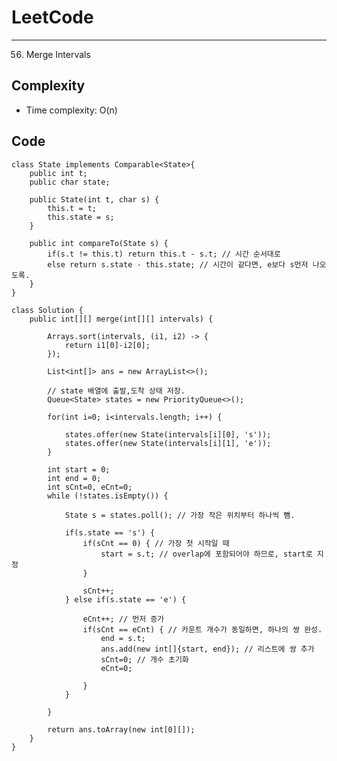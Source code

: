 [//]: # (# Intuition)
<!-- Describe your first thoughts on how to solve this problem. -->


# LeetCode
___
56. Merge Intervals

[//]: # (## Approach)

[//]: # (<!-- Describe your approach to solving the problem. -->)


## Complexity

- Time complexity: O(n)

[//]: # (<!-- Add your time complexity here, e.g. $$O&#40;n&#41;$$ -->)

[//]: # ()
[//]: # ([//]: # &#40;- Space complexity:&#41;)
[//]: # (<!-- Add your space complexity here, e.g. $$O&#40;n&#41;$$ -->)

## Code
```
class State implements Comparable<State>{
    public int t;
    public char state;

    public State(int t, char s) {
        this.t = t;
        this.state = s;
    }

    public int compareTo(State s) {
        if(s.t != this.t) return this.t - s.t; // 시간 순서대로
        else return s.state - this.state; // 시간이 같다면, e보다 s먼저 나오도록.
    }
}

class Solution {
    public int[][] merge(int[][] intervals) {
        
        Arrays.sort(intervals, (i1, i2) -> {
            return i1[0]-i2[0];
        });

        List<int[]> ans = new ArrayList<>();

        // state 배열에 출발,도착 상태 저장.
        Queue<State> states = new PriorityQueue<>();

        for(int i=0; i<intervals.length; i++) {

            states.offer(new State(intervals[i][0], 's'));
            states.offer(new State(intervals[i][1], 'e'));
        }

        int start = 0;
        int end = 0;
        int sCnt=0, eCnt=0;
        while (!states.isEmpty()) {
            
            State s = states.poll(); // 가장 작은 위치부터 하나씩 뺌.

            if(s.state == 's') { 
                if(sCnt == 0) { // 가장 첫 시작일 때
                    start = s.t; // overlap에 포함되어야 하므로, start로 지정
                }

                sCnt++;
            } else if(s.state == 'e') {
                
                eCnt++; // 먼저 증가
                if(sCnt == eCnt) { // 카운트 개수가 동일하면, 하나의 쌍 완성.
                    end = s.t;
                    ans.add(new int[]{start, end}); // 리스트에 쌍 추가
                    sCnt=0; // 개수 초기화
                    eCnt=0;

                }
            }

        }

        return ans.toArray(new int[0][]);
    }
}
```